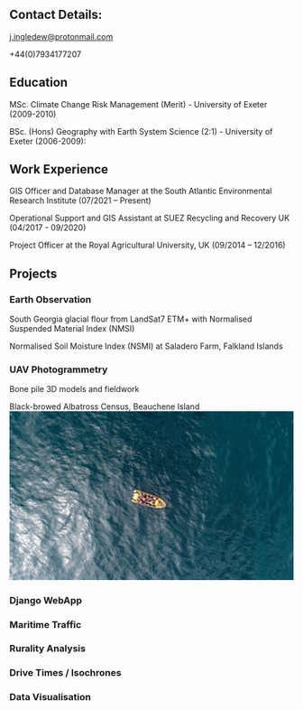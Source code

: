 ## Contact Details:
j.ingledew@protonmail.com

+44(0)7934177207

## Education
MSc. Climate Change Risk Management (Merit) - University of Exeter (2009-2010)

BSc. (Hons) Geography with Earth System Science (2:1) - University of Exeter (2006-2009):

## Work Experience
GIS Officer and Database Manager at the South Atlantic Environmental Research Institute (07/2021 – Present)

Operational Support and GIS Assistant at SUEZ Recycling and Recovery UK (04/2017 - 09/2020)

Project Officer at the Royal Agricultural University, UK (09/2014 – 12/2016)

## Projects

### Earth Observation
  
  South Georgia glacial flour from LandSat7 ETM+ with Normalised Suspended Material Index (NMSI)
  
  Normalised Soil Moisture Index (NSMI) at Saladero Farm, Falkland Islands

### UAV Photogrammetry

  Bone pile 3D models and fieldwork
  
  Black-browed Albatross Census, Beauchene Island
![Beauchene](/images/photo_1.jpg "Beauchene Albatross Survey")
### Django WebApp

### Maritime Traffic

### Rurality Analysis

### Drive Times / Isochrones

### Data Visualisation




























